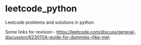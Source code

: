 # leetcode_python
Leetcode problems and solutions in python


Some links for revision:-
https://leetcode.com/discuss/general-discussion/623011/A-guide-for-dummies-(like-me)
